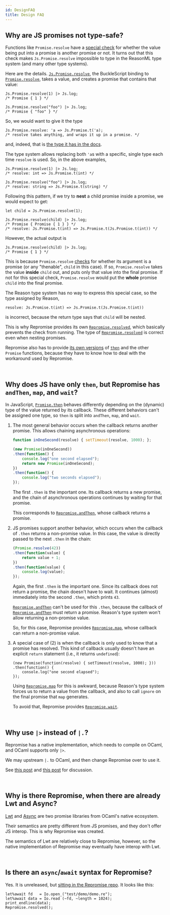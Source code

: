 ```yaml
---
id: DesignFAQ
title: Design FAQ
---
```


## Why are JS promises not type-safe?

Functions like `Promise.resolve` have a [special check][Promise.resolve] for whether the value being put into a promise is another promise or not. It turns out that this check makes `Js.Promise.resolve` impossible to type in the ReasonML type system (and many other type systems).

Here are the details. [`Js.Promise.resolve`][Js.Promise.resolve], the BuckleScript binding to [`Promise.resolve`][Promise.resolve], takes a value, and creates a promise that contains that value:

```reason
Js.Promise.resolve(1) |> Js.log;
/* Promise { 1 } */

Js.Promise.resolve("foo") |> Js.log;
/* Promise { "foo" } */
```

So, we would want to give it the type

```reason
Js.Promise.resolve: 'a => Js.Promise.t('a);
/* resolve takes anything, and wraps it up in a promise. */
```

and, indeed, that is [the type it has in the docs][Js.Promise.resolve].

The type system allows replacing both `'a`s with a specific, single type each time `resolve` is used. So, in the above examples,

```reason
Js.Promise.resolve(1) |> Js.log;
/* resolve: int => Js.Promise.t(int) */

Js.Promise.resolve("foo") |> Js.log;
/* resolve: string => Js.Promise.t(string) */
```

Following this pattern, if we try to **nest** a child promise inside a promise, we would expect to get:

```reason
let child = Js.Promise.resolve(1);

Js.Promise.resolve(child) |> Js.log;
/* Promise { Promise { 1 } } */
/* resolve: Js.Promise.t(int) => Js.Promise.t(Js.Promise.t(int)) */
```

However, the actual output is

```reason
Js.Promise.resolve(child) |> Js.log;
/* Promise { 1 } */
```

This is because `Promise.resolve` [checks][Js.Promise.resolve] for whether its argument is a promise (or any "thenable", `child` in this case). If so, `Promise.resolve` takes the value **inside** `child` out, and puts only that value into the final promise. If not for this special check, `Promise.resolve` would put the **whole** promise `child` into the final promise.

The Reason type system has no way to express this special case, so the type assigned by Reason,

```reason
resolve: Js.Promise.t(int) => Js.Promise.t(Js.Promise.t(int))
```

is incorrect, because the return type says that `child` will be nested.

This is why Repromise provides its own [`Repromise.resolved`](API#resolved), which basically prevents the check from running. The type of [`Repromise.resolved`](API#resolved) is correct even when nesting promises.

Repromise also has to provide [its own versions](API#then) of [`then`][Promise.then] and the other `Promise` functions, because they have to know how to deal with the workaround used by Repromise.

<br/>

## Why does JS have only `then`, but Repromise has `andThen`, `map`, and `wait`?

In JavaScript, [`Promise.then`][Promise.then] behaves differently depending on the (dynamic) type of the value returned by its callback. These different behaviors can't be assigned one type, so `then` is split into `andThen`, `map`, and `wait`.

1. The most general behavior occurs when the callback returns another promise. This allows chaining asynchronous operations:

    ```js
    function inOneSecond(resolve) { setTimeout(resolve, 1000); };

    (new Promise(inOneSecond))
    .then(function() {
        console.log("one second elapsed");
        return new Promise(inOneSecond);
    })
    .then(function() {
        console.log("two seconds elapsed");
    });
    ```

    The first `.then` is the important one. Its callback returns a new promise, and the chain of asynchronous operations continues by waiting for that promise.

    This corresponds to [`Repromise.andThen`](API#andThen), whose callback returns a promise.

2. JS promises support another behavior, which occurs when the callback of `.then` returns a non-promise value. In this case, the value is directly passed to the next `.then` in the chain:

    ```js
    (Promise.resolve(42))
    .then(function(value) {
        return value + 1;
    })
    .then(function(value) {
        console.log(value);
    });
    ```

    Again, the first `.then` is the important one. Since its callback does not return a promise, the chain doesn't have to wait. It continues (almost) immediately into the second `.then`, which prints `43`.

    [`Repromise.andThen`](API#andThen) can't be used for this `.then`, because the callback of [`Repromise.andThen`](API#andThen) must return a promise. Reason's type system won't allow returning a non-promise value.

    So, for this case, Repromise provides [`Repromise.map`](API#map), whose callback can return a non-promise value.

3. A special case of (2) is when the callback is only used to know that a promise has resolved. This kind of callback usually doesn't have an explicit `return` statement (i.e., it returns `undefined`):

    ```
    (new Promise(function(resolve) { setTimeout(resolve, 1000); }))
    .then(function() {
        console.log("one second elapsed");
    });
    ```

    Using [`Repromise.map`](API#map) for this is awkward, because Reason's type system forces us to return a value from the callback, and also to call `ignore` on the final promise that `map` generates.

    To avoid that, Repromise provides [`Repromise.wait`](API#wait).

<br/>

## Why use `|>` instead of `|.`?

Repromise has a native implementation, which needs to compile on OCaml, and OCaml supports only `|>`.

We may upstream `|.` to OCaml, and then change Repromise over to use it.

See [this post](https://github.com/aantron/repromise/issues/22#issuecomment-405589951) and [this post](https://github.com/aantron/repromise/issues/22#issuecomment-405677694) for discussion.

<br/>

## Why is there Repromise, when there are already Lwt and Async?

[Lwt](https://github.com/ocsigen/lwt) and [Async](https://github.com/janestreet/async) are two promise libraries from OCaml's native ecosystem.

Their semantics are pretty different from JS promises, and they don't offer JS interop. This is why Repromise was created.

The semantics of Lwt are relatively close to Repromise, however, so the native implementation of Repromise may eventually have interop with Lwt.

<br/>

## Is there an `async`/`await` syntax for Repromise?

Yes. It is unreleased, but [sitting in the Repromise repo](https://github.com/aantron/repromise/tree/3253553dfc2c20990a8dce057353d4b96f3b2cf0/src/ppx). It looks like this:

```reason
let%await fd   = Io.open_("test/demo/demo.re");
let%await data = Io.read (~fd, ~length = 1024);
print_endline(data);
Repromise.resolved();
```

<br/>



[Js.Promise.resolve]: https://bucklescript.github.io/bucklescript/api/Js.Promise.html#VALresolve
[Promise.resolve]: https://developer.mozilla.org/en-US/docs/Web/JavaScript/Reference/Global_Objects/Promise/resolve
[Promise.then]: https://developer.mozilla.org/en-US/docs/Web/JavaScript/Reference/Global_Objects/Promise/then
